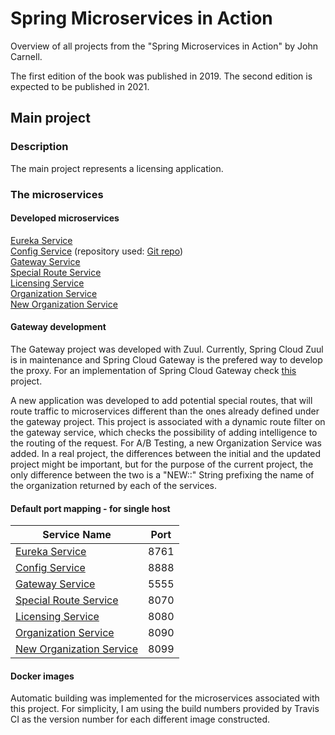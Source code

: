 # Spring Microservices in Action
Overview of all projects from the "Spring Microservices in Action" by John Carnell.

The first edition of the book was published in 2019. The second edition is expected to be published in 2021.

## Main project
### Description
The main project represents a licensing application.

### The microservices
#### Developed microservices
[Eureka Service](https://github.com/mariamihai/sma-eureka-service) <br/>
[Config Service](https://github.com/mariamihai/sma-configuration-service) (repository used: [Git repo](https://github.com/mariamihai/sma-config-repo)) <br/>
[Gateway Service](https://github.com/mariamihai/sma-gateway-service) <br/>
[Special Route Service](https://github.com/mariamihai/sma-special-routes-service) <br/>
[Licensing Service](https://github.com/mariamihai/sma-licensing-service) <br/>
[Organization Service](https://github.com/mariamihai/sma-organization-service) <br/>
[New Organization Service](https://github.com/mariamihai/sma-organization-new-service) <br/>

#### Gateway development
The Gateway project was developed with Zuul. Currently, Spring Cloud Zuul is in maintenance and Spring Cloud Gateway is the prefered way to develop the proxy. For an implementation of Spring Cloud Gateway check [this](https://github.com/mariamihai/udemy-sbm-brewery-gateway) project.

A new application was developed to add potential special routes, that will route traffic to microservices different than the ones already defined under the gateway project. This project is associated with a dynamic route filter on the gateway service, which checks the possibility of adding intelligence to the routing of the request.
For A/B Testing, a new Organization Service was added. In a real project, the differences between the initial and the updated project might be important, but for the purpose of the current project, the only difference between the two is a "NEW::" String prefixing the name of the organization returned by each of the services.

#### Default port mapping - for single host
| Service Name | Port | 
| --------| -----|
| [Eureka Service](https://github.com/mariamihai/sma-eureka-service) | 8761 |
| [Config Service](https://github.com/mariamihai/sma-configuration-service) | 8888 |
| [Gateway Service](https://github.com/mariamihai/sma-gateway-service) | 5555 |
| [Special Route Service](https://github.com/mariamihai/sma-special-routes-service) | 8070 |
| [Licensing Service](https://github.com/mariamihai/sma-licensing-service) | 8080 |
| [Organization Service](https://github.com/mariamihai/sma-organization-service) | 8090 |
| [New Organization Service](https://github.com/mariamihai/sma-organization-new-service) | 8099 |

#### Docker images
Automatic building was implemented for the microservices associated with this project.
For simplicity, I am using the build numbers provided by Travis CI as the version number for each different image constructed.
